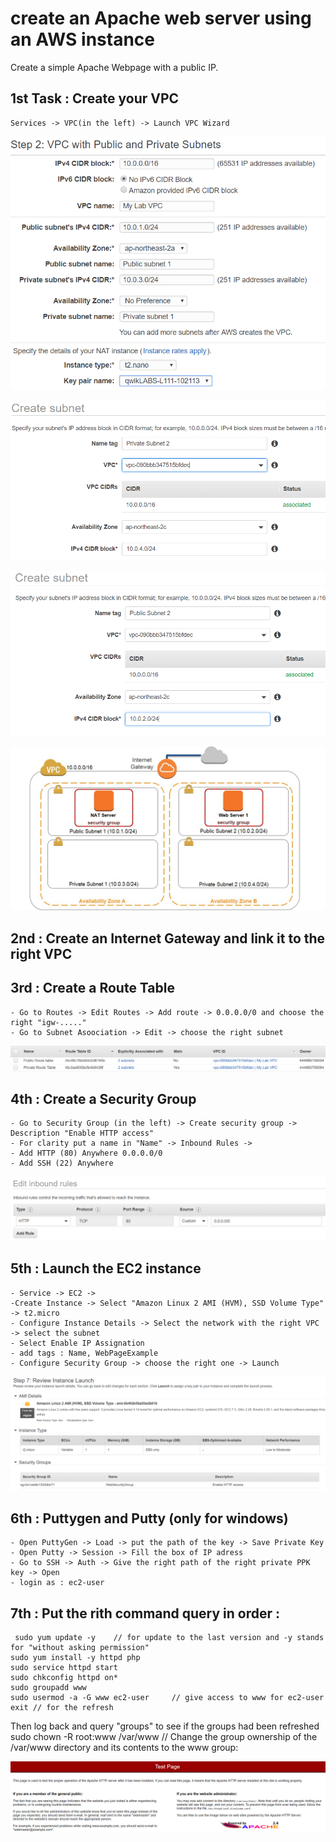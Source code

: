 # create an Apache web server using an AWS instance

Create a simple Apache Webpage with a public IP.

## 1st Task : Create your VPC
	Services -> VPC(in the left) -> Launch VPC Wizard
	
![VPC](Lab1-webpage/AWS_VPC.PNG)

![Private subnet](Lab1-webpage/Private_Subnet.PNG)

![Public subnet](Lab1-webpage/Public_Subnet.PNG)

![VPC diagram](Lab1-webpage/VPC_diagram.jpg)

## 2nd : Create an Internet Gateway and link it to the right VPC


## 3rd : Create a Route Table 
	- Go to Routes -> Edit Routes -> Add route -> 0.0.0.0/0 and choose the right "igw-....."
	- Go to Subnet Asoociation -> Edit -> choose the right subnet
![Route table](Lab1-webpage/Route_table.PNG)

## 4th : Create a Security Group
	- Go to Security Group (in the left) -> Create security group -> Description "Enable HTTP access" 
	- For clarity put a name in "Name" -> Inbound Rules -> 
	- Add HTTP (80) Anywhere 0.0.0.0/0
	- Add SSH (22) Anywhere

![Security group](Lab1-webpage/Inbound_security_group.PNG)

## 5th : Launch the EC2 instance 
	- Service -> EC2 -> 
	-Create Instance -> Select "Amazon Linux 2 AMI (HVM), SSD Volume Type" -> t2.micro 
	- Configure Instance Details -> Select the network with the right VPC -> select the subnet
	- Select Enable IP Assignation
	- add tags : Name, WebPageExample
	- Configure Security Group -> choose the right one -> Launch

![Instance details](Lab1-webpage/Instance_details.PNG)

## 6th : Puttygen and Putty (only for windows)
	- Open PuttyGen -> Load -> put the path of the key -> Save Private Key
	- Open Putty -> Session -> Fill the box of IP adress 
	- Go to SSH -> Auth -> Give the right path of the right private PPK key -> Open 
	- login as : ec2-user

## 7th : Put the rith command query in order :
	 sudo yum update -y    // for update to the last version and -y stands for "without asking permission"
	sudo yum install -y httpd php
	sudo service httpd start
	sudo chkconfig httpd on*
	sudo groupadd www
	sudo usermod -a -G www ec2-user     // give access to www for ec2-user 
	exit // for the refresh

Then log back and query "groups" to see if the groups had been refreshed
	sudo chown -R root:www /var/www      //  Change the group ownership of the /var/www directory and its contents to the www group:

![Apache webpage](Lab1-webpage/Apache_webpage.PNG)

